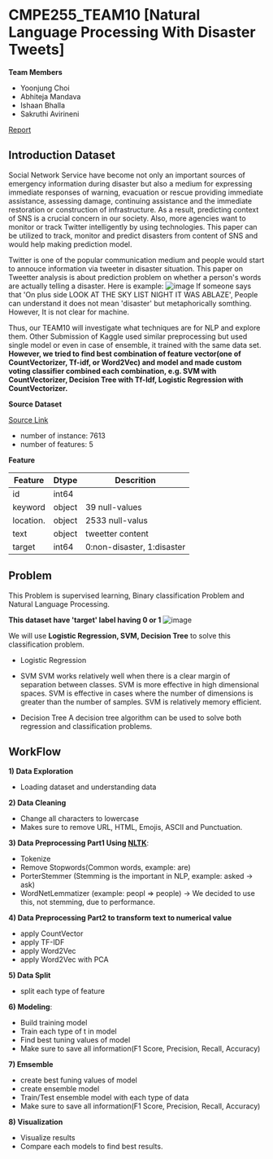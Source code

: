 # CMPE255_TEAM10 [Natural Language Processing With Disaster Tweets]

**Team Members**

* Yoonjung Choi
* Abhiteja Mandava
* Ishaan Bhalla
* Sakruthi Avirineni

[Report](https://www.overleaf.com/read/gnxxgdkfggzs)

## Introduction Dataset
Social Network Service have become not only an important sources of emergency information during disaster but also a medium for expressing immediate responses of warning, evacuation or rescue providing immediate assistance, assessing damage, continuing assistance and the immediate restoration or construction of infrastructure. As a result, predicting context of SNS is a crucial concern in our society. Also, more agencies want to monitor or track Twitter intelligently by using technologies. This paper can be utilized to track, monitor and predict disasters from content of SNS and would help making prediction model.

Twitter is one of the popular communication medium and people would start to annouce information via tweeter in disaster situation. This paper on Tweetter analysis is about prediction problem on whether a person's words are actually telling a disaster. Here is example:
![image](https://user-images.githubusercontent.com/20979517/164597834-91e22330-7d3c-49b1-87cc-af17eea57aba.png)
If someone says that 'On plus side LOOK AT THE SKY LIST NIGHT IT WAS ABLAZE',  People can understand it does not mean 'disaster' but metaphorically somthing. However, It is not clear for machine. 

Thus, our TEAM10 will investigate what techniques are for NLP and explore them. Other Submission of Kaggle used similar preprocessing but used single model or even in case of ensemble, it trained with the same data set. **However, we tried to find best combination of feature vector(one of CountVectorizer, Tf-idf, or Word2Vec) and model and made custom voting classifier combined each combination, e.g. SVM with CountVectorizer, Decision Tree with Tf-Idf, Logistic Regression with CountVectorizer.**


**Source Dataset**

[Source Link](https://www.kaggle.com/competitions/nlp-getting-started/data)

* number of instance: 7613
* number of features: 5

**Feature**

| Feature   |  Dtype | Descrition                  |
|-----------|--------|-----------------------------|
| id        | int64  |                             |
| keyword   | object | 39 null-values              |
| location. | object | 2533 null-valus             |
| text      | object | tweetter content            |
| target    | int64  | 0:non-disaster, 1:disaster  | => **label**


## Problem
This Problem is supervised learning, Binary classification Problem and Natural Language Processing.

**This dataset have 'target' label having 0 or 1**
![image](https://user-images.githubusercontent.com/20979517/164575693-d0ee93c4-d68e-4697-a108-d616754b6eed.png)


We will use **Logistic Regression, SVM, Decision Tree** to solve this classification problem.

* Logistic Regression

* SVM
SVM works relatively well when there is a clear margin of separation between classes.
SVM is more effective in high dimensional spaces.
SVM is effective in cases where the number of dimensions is greater than the number of samples.
SVM is relatively memory efficient.

* Decision Tree
A decision tree algorithm can be used to solve both regression and classification problems.



## WorkFlow

**1) Data Exploration**
* Loading dataset and understanding data

**2) Data Cleaning**
* Change all characters to lowercase
* Makes sure to remove URL, HTML, Emojis, ASCII and Punctuation. 

**3) Data Preprocessing Part1 Using [NLTK](https://www.nltk.org/index.html)**:
* Tokenize
* Remove Stopwords(Common words, example: are)
* PorterStemmer (Stemming is the important in NLP, example: asked -> ask)
* WordNetLemmatizer (example: peopl => people) -> We decided to use this, not stemming, due to performance.

**4) Data Preprocessing Part2 to transform text to numerical value**
* apply CountVector
* apply TF-IDF
* apply Word2Vec
* apply Word2Vec with PCA

**5) Data Split**
* split each type of feature

**6) Modeling**:
* Build training model
* Train each type of t in model
* Find best tuning values of model
* Make sure to save all information(F1 Score, Precision, Recall, Accuracy)

**7) Emsemble**
* create best funing values of model
* create ensemble model
* Train/Test ensemble model with each type of data
* Make sure to save all information(F1 Score, Precision, Recall, Accuracy)

**8) Visualization**
* Visualize results
* Compare each models to find best results.

